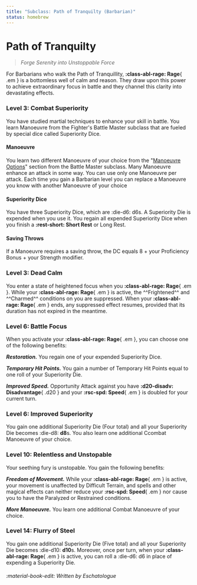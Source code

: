 ```yaml
---
title: "Subclass: Path of Tranquilty (Barbarian)"
status: homebrew
---
```


<p style="display:none">
Forge Serenity into Unstoppable Force
</p>

# Path of Tranquilty

> *Forge Serenity into Unstoppable Force*

For Barbarians who walk the Path of Tranquillity, **:class-abl-rage: Rage**{ .em } is a bottomless well of calm and reason. They draw upon this power to achieve extraordinary focus in battle and they channel this clarity into devastating effects.

### Level 3: Combat Superiority

You have studied martial techniques to enhance your skill in battle. You learn Manoeuvre from the Fighter's Battle Master subclass that are fueled by special dice called Superiority Dice.

#### Manoeuvre

You learn two different Manoeuvre of your choice from the "[Manoeuvre Options]" section from the Battle Master subclass. Many Manoeuvre enhance an attack in some way. You can use only one Manoeuvre per attack. Each time you gain a Barbarian level you can replace a Manoeuvre you know with another Manoeuvre of your choice

#### Superiority Dice

You have three Superiority Dice, which are :die-d6: d6s. A Superiority Die is expended when you use it. You regain all expended Superiority Dice when you finish a **:rest-short: Short Rest** or Long Rest.

#### Saving Throws

If a Manoeuvre requires a saving throw, the DC equals 8 + your Proficiency Bonus + your Strength modifier.

### Level 3: Dead Calm

You enter a state of heightened focus when you **:class-abl-rage: Rage**{ .em }. While your **:class-abl-rage: Rage**{ .em } is active, the ^^Frightened^^ and ^^Charmed^^ conditions on you are suppressed. When your **:class-abl-rage: Rage**{ .em } ends, any suppressed effect resumes, provided that its duration has not expired in the meantime.

### Level 6: Battle Focus

When you activate your **:class-abl-rage: Rage**{ .em }, you can choose one of the following benefits:

***Restoration.*** You regain one of your expended Superiority Dice.
  
***Temporary Hit Points.*** You gain a number of Temporary Hit Points equal to one roll of your Superiority Die.
 
***Improved Speed.*** Opportunity Attack against you have **:d20-disadv: Disadvantage**{ .d20 } and your **:rsc-spd: Speed**{ .em } is doubled for your current turn.

### Level 6: Improved Superiority

You gain one additional Superiority Die (Four total) and all your Superiority Die becomes :die-d8: **d8**s. You also learn one additional Ccombat Manoeuvre of your choice.

### Level 10: Relentless and Unstopable

Your seething fury is unstopable. You gain the following benefits:

***Freedom of Movement.*** While your **:class-abl-rage: Rage**{ .em } is active, your movement is unaffected by Difficult Terrain, and spells and other magical effects can neither reduce your **:rsc-spd: Speed**{ .em } nor cause you to have the Paralyzed or Restrained conditions.

***More Manoeuvre.*** You learn one additional Combat Manoeuvre of your choice.

### Level 14: Flurry of Steel

You gain one additional Superiority Die (Five total) and all your Superiority Die becomes :die-d10: **d10**s. Moreover, once per turn, when your **:class-abl-rage: Rage**{ .em } is active, you can roll a :die-d6: d6 in place of expending a Superiority Die.

[Manoeuvre Options]: ../../option/class-options/fighter-manoeuvre.md

###### :material-book-edit: Written by *Eschatologue*